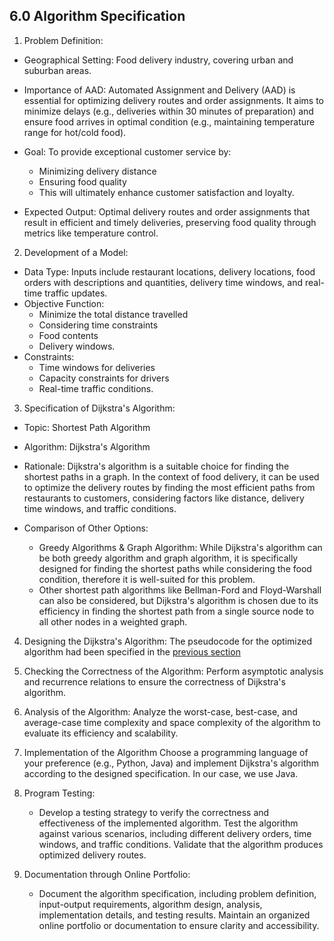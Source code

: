 <h2>6.0 Algorithm Specification</h2>

1. Problem Definition:

  - Geographical Setting: Food delivery industry, covering urban and suburban areas.

  - Importance of AAD:  Automated Assignment and Delivery (AAD) is essential for optimizing 
  delivery routes and order assignments. It aims to minimize delays (e.g., deliveries within 30 
  minutes of preparation) and ensure food arrives in optimal condition (e.g., maintaining 
  temperature range for hot/cold food).

  - Goal: To provide exceptional customer service by:
    - Minimizing delivery distance
    - Ensuring food quality
    - This will ultimately enhance customer satisfaction and loyalty.

  - Expected Output: Optimal delivery routes and order assignments that result in efficient and 
  timely deliveries, preserving food quality through metrics like temperature control.

2. Development of a Model:

  - Data Type: Inputs include restaurant locations, delivery locations, food orders with 
  descriptions and quantities, delivery time windows, and real-time traffic updates.
  - Objective Function:
      - Minimize the total distance travelled
      - Considering time constraints
      - Food contents
      - Delivery windows.
  - Constraints:
      - Time windows for deliveries
      - Capacity constraints for drivers
      - Real-time traffic conditions.
 
3. Specification of Dijkstra's Algorithm:

  - Topic: Shortest Path Algorithm

  - Algorithm: Dijkstra's Algorithm

  - Rationale: Dijkstra's algorithm is a suitable choice for finding the shortest paths in a 
  graph. In the context of food delivery, it can be used to optimize the delivery routes by 
  finding the most efficient paths from restaurants to customers, considering factors like 
  distance, delivery time windows, and traffic conditions.

  - Comparison of Other Options:
      - Greedy Algorithms & Graph Algorithm: While Dijkstra's algorithm can be both greedy 
      algorithm and graph algorithm, it is specifically designed for finding the shortest paths 
      while considering the food condition, therefore it is well-suited for this problem.
      - Other shortest path algorithms like Bellman-Ford and Floyd-Warshall can also be 
      considered, but Dijkstra's algorithm is chosen due to its efficiency in finding the 
      shortest path from a single source node to all other nodes in a weighted graph.
  
4. Designing the Dijkstra's Algorithm:
   The pseudocode for the optimized algorithm had been specified in the <a href="https://github.com/ixgnoy/CSC4202-Project/blob/main/part_2_algorithm_design/5_algorithm_design/5.3_best_travelling_route.md" >previous section</a>

5. Checking the Correctness of the Algorithm:
    Perform asymptotic analysis and recurrence relations to ensure the correctness of Dijkstra's algorithm.

6. Analysis of the Algorithm:
Analyze the worst-case, best-case, and average-case time complexity and space complexity of the algorithm to evaluate its efficiency and scalability.

7. Implementation of the Algorithm
Choose a programming language of your preference (e.g., Python, Java) and implement Dijkstra's algorithm according to the designed specification. In our case, we use Java.

8. Program Testing:
   - Develop a testing strategy to verify the correctness and effectiveness of the implemented algorithm. Test the algorithm against various scenarios, including different delivery orders, time windows, and traffic conditions. Validate that the algorithm produces optimized delivery routes.

9. Documentation through Online Portfolio:
    - Document the algorithm specification, including problem definition, input-output requirements, algorithm design, analysis, implementation details, and testing results. Maintain an organized online portfolio or documentation to ensure clarity and accessibility.
